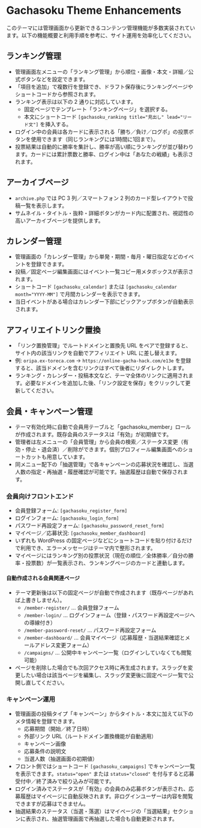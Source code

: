 # Gachasoku Theme Enhancements

このテーマには管理画面から更新できるコンテンツ管理機能が多数実装されています。以下の機能概要と利用手順を参考に、サイト運用を効率化してください。

## ランキング管理
- 管理画面左メニューの「ランキング管理」から順位・画像・本文・詳細／公式ボタンなどを設定できます。
- 「項目を追加」で複数行を登録でき、ドラフト保存後にランキングページやショートコードから参照されます。
- ランキング表示は以下の 2 通りに対応しています。
  - 固定ページでテンプレート「ランキングページ」を選択する。
  - 本文にショートコード `[gachasoku_ranking title="見出し" lead="リード文"]` を挿入する。
- ログイン中の会員は各カードに表示される「勝ち／負け／ログポ」の投票ボタンを使用できます（同じランキングには1時間に1回まで）。
- 投票結果は自動的に勝率を集計し、勝率が高い順にランキングが並び替わります。カードには累計票数と勝率、ログイン中は「あなたの戦績」も表示されます。

## アーカイブページ
- `archive.php` では PC 3 列／スマートフォン 2 列のカード型レイアウトで投稿一覧を表示します。
- サムネイル・タイトル・抜粋・詳細ボタンがカード内に配置され、視認性の高いアーカイブページを提供します。

## カレンダー管理
- 管理画面の「カレンダー管理」から単発・期間・毎月・曜日指定などのイベントを登録できます。
- 投稿／固定ページ編集画面にはイベント一覧コピー用メタボックスが表示されます。
- ショートコード `[gachasoku_calendar]` または `[gachasoku_calendar month="YYYY-MM"]` で月間カレンダーを表示できます。
- 当日イベントがある場合はカレンダー下部にピックアップボタンが自動表示されます。

## アフィリエイトリンク置換
- 「リンク置換管理」でルートドメインと置換先 URL をペアで登録すると、サイト内の該当リンクを自動でアフィリエイト URL に差し替えます。
- 例: `oripa.ex-toreca.com` → `https://online-gacha-hack.com/e13e` を登録すると、該当ドメインを含むリンクはすべて後者にリダイレクトします。
- ランキング・カレンダー・投稿本文など、テーマ全体のリンクに適用されます。必要なドメインを追加した後、「リンク設定を保存」をクリックして更新してください。


## 会員・キャンペーン管理
- テーマ有効化時に自動で会員用テーブルと「gachasoku_member」ロールが作成されます。既存会員のステータスは「有効」が初期値です。
- 管理者は左メニューの「会員管理」から会員の検索／ステータス変更（有効・停止・退会済）／削除ができます。個別プロフィール編集画面へのショートカットも用意しています。
- 同メニュー配下の「抽選管理」で各キャンペーンの応募状況を確認し、当選人数の指定・再抽選・履歴確認が可能です。抽選履歴は自動で保存されます。

### 会員向けフロントエンド
- 会員登録フォーム: `[gachasoku_register_form]`
- ログインフォーム: `[gachasoku_login_form]`
- パスワード再設定フォーム: `[gachasoku_password_reset_form]`
- マイページ／応募状況: `[gachasoku_member_dashboard]`
- いずれも WordPress の固定ページなどにショートコードを貼り付けるだけで利用でき、エラーメッセージはテーマ内で整形されます。
- マイページにはランキング別の投票状況（現在の順位／全体勝率／自分の勝率・投票数）が一覧表示され、ランキングページのカードと連動します。

#### 自動作成される会員関連ページ
- テーマ更新後は以下の固定ページが自動で作成されます（既存ページがあれば上書きしません）。
  - `/member-register/` … 会員登録フォーム
  - `/member-login/` … ログインフォーム（登録・パスワード再設定ページへの導線付き）
  - `/member-password-reset/` … パスワード再設定フォーム
  - `/member-dashboard/` … 会員マイページ（応募履歴・当選結果確認とメールアドレス変更フォーム）
  - `/campaigns/` … 公開中キャンペーン一覧（ログインしていなくても閲覧可能）
- ページを削除した場合でも次回アクセス時に再生成されます。スラッグを変更したい場合は該当ページを編集し、スラッグ変更後に固定ページ一覧で公開し直してください。

### キャンペーン運用
- 管理画面の投稿タイプ「キャンペーン」からタイトル・本文に加えて以下のメタ情報を登録できます。
  - 応募期間（開始／終了日時）
  - 外部リンク URL（ルートドメイン置換機能が自動適用）
  - キャンペーン画像
  - 応募条件の説明文
  - 当選人数（抽選画面の初期値）
- フロント側ではショートコード `[gachasoku_campaigns]` でキャンペーン一覧を表示できます。`status="open"` または `status="closed"` を付与すると応募受付中／終了済みで絞り込みが可能です。
- ログイン済みでステータスが「有効」の会員のみ応募ボタンが表示され、応募履歴はマイページに自動反映されます。非ログインユーザーは内容を閲覧できますが応募はできません。
- 抽選結果のステータス（当選・落選）はマイページの「当選結果」セクションに表示され、抽選管理画面で再抽選した場合も自動更新されます。
